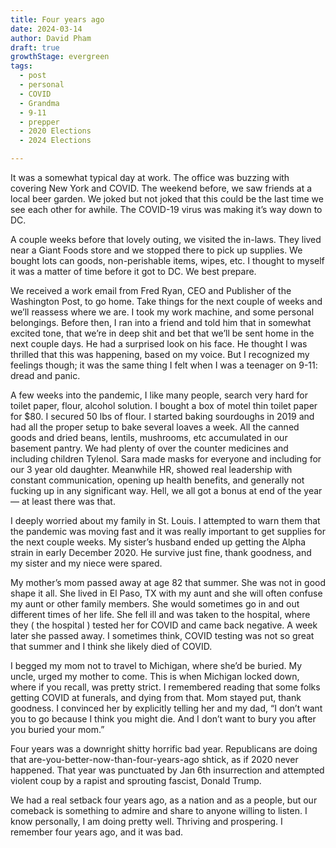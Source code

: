 ```yaml
---
title: Four years ago
date: 2024-03-14
author: David Pham
draft: true
growthStage: evergreen
tags:
  - post
  - personal
  - COVID
  - Grandma
  - 9-11
  - prepper
  - 2020 Elections
  - 2024 Elections

---
```


It was a somewhat typical day at work. The office was buzzing with covering New York and COVID. The weekend before, we saw friends at a local beer garden. We joked but not joked that this could be the last time we see each other for awhile. The COVID-19 virus was making it’s way down to DC.

A couple weeks before that lovely outing, we visited the in-laws. They lived near a Giant Foods store and we stopped there to pick up supplies. We bought lots can goods, non-perishable items, wipes, etc. I thought to myself it was a matter of time before it got to DC. We best prepare.

We received a work email from Fred Ryan, CEO and Publisher of the Washington Post, to go home. Take things for the next couple of weeks and we’ll reassess where we are. I took my work machine, and some personal belongings. Before then, I ran into a friend and told him that in somewhat excited tone, that we’re in deep shit and bet that we’ll be sent home in the next couple days. He had a surprised look on his face. He thought I was thrilled that this was happening, based on my voice. But I recognized my feelings though; it was the same thing I felt when I was a teenager on 9-11: dread and panic.

A few weeks into the pandemic, I like many people, search very hard for toilet paper, flour, alcohol solution. I bought a box of motel thin toilet paper for $80. I secured 50 lbs of flour. I started baking sourdoughs in 2019 and had all the proper setup to bake several loaves a week. All the canned goods and dried beans, lentils, mushrooms, etc accumulated in our basement pantry. We had plenty of over the counter medicines and including children Tylenol. Sara made masks for everyone and including for our 3 year old daughter. Meanwhile HR, showed real leadership with constant communication, opening up health benefits, and generally not fucking up in any significant way. Hell, we all got a bonus at end of the year — at least there was that.

I deeply worried about my family in St. Louis. I attempted to warn them that the pandemic was moving fast and it was really important to get supplies for the next couple weeks. My sister’s husband ended up getting the Alpha strain in early December 2020. He survive just fine, thank goodness, and my sister and my niece were spared.

My mother’s mom passed away at age 82 that summer. She was not in good shape it all. She lived in El Paso, TX with my aunt and she will often confuse my aunt or other family members. She would sometimes go in and out different times of her life. She fell ill and was taken to the hospital, where they ( the hospital ) tested her for COVID and came back negative. A week later she passed away. I sometimes think, COVID testing was not so great that summer and I think she likely died of COVID.

I begged my mom not to travel to Michigan, where she’d be buried. My uncle, urged my mother to come. This is when Michigan locked down, where if you recall, was pretty strict. I remembered reading that some folks getting COVID at funerals, and dying from that. Mom stayed put, thank goodness. I convinced her by explicitly telling her and my dad, “I don’t want you to go because I think you might die. And I don’t want to bury you after you buried your mom.”

Four years was a downright shitty horrific bad year. Republicans are doing that are-you-better-now-than-four-years-ago shtick, as if 2020 never happened. That year was punctuated by Jan 6th insurrection and attempted violent coup by a rapist and sprouting fascist, Donald Trump.

We had a real setback four years ago, as a nation and as a people, but our comeback is something to admire and share to anyone willing to listen. I know personally, I am doing pretty well. Thriving and prospering. I remember four years ago, and it was bad.

